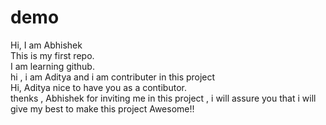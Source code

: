 # demo
Hi, I am Abhishek
<br>
This is my first repo.
<br>
I am learning github.
<br>
hi , i am Aditya and i am contributer in this project
<br>
Hi, Aditya nice to have you as a contibutor.
<br>
thenks , Abhishek for inviting me in this project , i will assure you that i will give my best to make this project Awesome!!
<br>
